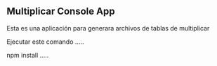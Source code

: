 ## Multiplicar Console App

Esta es una aplicación para generara archivos de tablas de multiplicar

Ejecutar este comando
.....

npm install
.....
